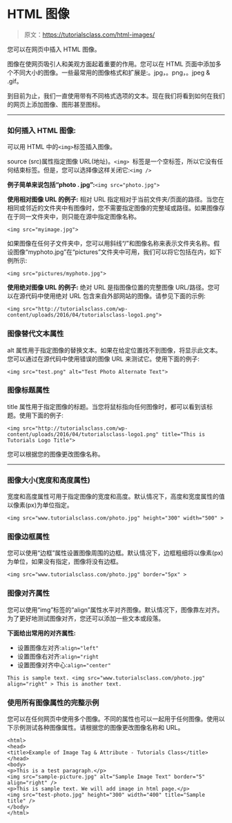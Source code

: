 # HTML 图像

> 原文：<https://tutorialsclass.com/html-images/>

您可以在网页中插入 HTML 图像。

图像在使网页吸引人和美观方面起着重要的作用。您可以在 HTML 页面中添加多个不同大小的图像。一些最常用的图像格式和扩展是:。jpg，。png，。jpeg & .gif。

到目前为止，我们一直使用带有不同格式选项的文本。现在我们将看到如何在我们的网页上添加图像、图形甚至图标。

* * *

### 如何插入 HTML 图像:

可以用 HTML 中的`<img>`标签插入图像。

source (src)属性指定图像 URL(地址)。`<img> `标签是一个空标签，所以它没有任何结束标签。但是，您可以选择像这样关闭它:`<img />`

**例子简单来说包括“photo . jpg”:**`<img src="photo.jpg">`

**使用相对图像 URL 的例子:**
相对 URL 指定相对于当前文件夹/页面的路径。当您在相同或邻近的文件夹中有图像时，您不需要指定图像的完整域或路径。如果图像存在于同一文件夹中，则只能在源中指定图像名称。

```
<img src="myimage.jpg">
```

如果图像在任何子文件夹中，您可以用斜线“/”和图像名称来表示文件夹名称。假设图像“myphoto.jpg”在“pictures”文件夹中可用，我们可以将它包括在内，如下例所示:

```
<img src="pictures/myphoto.jpg">
```

**使用绝对图像 URL 的例子:**
绝对 URL 是指图像位置的完整图像 URL/路径。您可以在源代码中使用绝对 URL 包含来自外部网站的图像。请参见下面的示例:

```
<img src="http://tutorialsclass.com/wp-content/uploads/2016/04/tutorialsclass-logo1.png">
```

### 图像替代文本属性

alt 属性用于指定图像的替换文本。如果在给定位置找不到图像，将显示此文本。您可以通过在源代码中使用错误的图像 URL 来测试它。使用下面的例子:

```
<img src="test.png" alt="Test Photo Alternate Text"> 
```

### 图像标题属性

title 属性用于指定图像的标题。当您将鼠标指向任何图像时，都可以看到该标题。使用下面的例子:

```
<img src="http://tutorialsclass.com/wp-content/uploads/2016/04/tutorialsclass-logo1.png" title="This is Tutorials Logo Title"> 
```

您可以根据您的图像更改图像名称。

* * *

### 图像大小(宽度和高度属性)

宽度和高度属性可用于指定图像的宽度和高度。默认情况下，高度和宽度属性的值以像素(px)为单位指定。

```
<img src="www.tutorialsclass.com/photo.jpg" height="300" width="500" >
```

### 图像边框属性

您可以使用“边框”属性设置图像周围的边框。默认情况下，边框粗细将以像素(px)为单位，如果没有指定，图像将没有边框。

```
<img src="www.tutorialsclass.com/photo.jpg" border="5px" >
```

### 图像对齐属性

您可以使用“img”标签的“align”属性水平对齐图像。默认情况下，图像靠左对齐。为了更好地测试图像对齐，您还可以添加一些文本或段落。

**下面给出常用的对齐属性:**

*   设置图像左对齐:`align="left"`
*   设置图像右对齐:`align="right`
*   设置图像对齐中心:`align="center"`

```
This is sample text. <img src="www.tutorialsclass.com/photo.jpg" align="right" > This is another text. 
```

### 使用所有图像属性的完整示例

您可以在任何网页中使用多个图像。不同的属性也可以一起用于任何图像。使用以下示例测试各种图像属性。请根据您的图像更改图像名称和 URL。

```
<html>
<head>
<title>Example of Image Tag & Attribute - Tutorials Class</title>
</head>
<body>
<p>This is a test paragraph.</p>
<img src="sample-picture.jpg" alt="Sample Image Text" border="5" align="right" />
<p>This is sample text. We will add image in html page.</p>
<img src="test-photo.jpg" height="300" width="400" title="Sample title" />
</body>
</html>
```